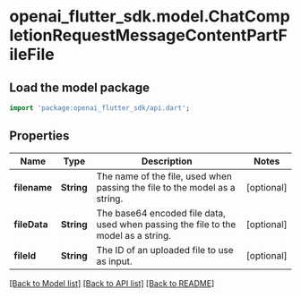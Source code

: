 # openai_flutter_sdk.model.ChatCompletionRequestMessageContentPartFileFile

## Load the model package
```dart
import 'package:openai_flutter_sdk/api.dart';
```

## Properties
Name | Type | Description | Notes
------------ | ------------- | ------------- | -------------
**filename** | **String** | The name of the file, used when passing the file to the model as a  string.  | [optional] 
**fileData** | **String** | The base64 encoded file data, used when passing the file to the model  as a string.  | [optional] 
**fileId** | **String** | The ID of an uploaded file to use as input.  | [optional] 

[[Back to Model list]](../README.md#documentation-for-models) [[Back to API list]](../README.md#documentation-for-api-endpoints) [[Back to README]](../README.md)



